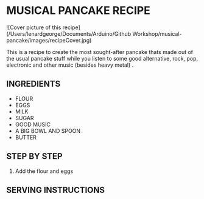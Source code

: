 # MUSICAL PANCAKE RECIPE

![Cover picture of this recipe](/Users/lenardgeorge/Documents/Arduino/Github Workshop/musical-pancake/images/recipeCover.jpg)

This is a recipe to create the most sought-after pancake thats made out of the usual pancake stuff while you listen to some good alternative, rock, pop, electronic and other music (besides heavy metal) . 

## INGREDIENTS 

- FLOUR 
- EGGS 
- MILK 
- SUGAR 
- GOOD MUSIC 
- A BIG BOWL AND SPOON 
- BUTTER

## STEP BY STEP 

1. Add the flour and eggs 



## SERVING INSTRUCTIONS  

